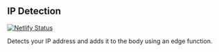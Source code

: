 ## IP Detection

[![Netlify Status](https://api.netlify.com/api/v1/badges/d7ef93cf-9966-4e8d-a949-de1d1881fd95/deploy-status)](https://app.netlify.com/sites/detect-ip/deploys)

Detects your IP address and adds it to the body using an edge function.